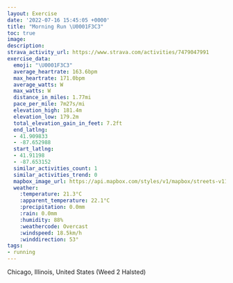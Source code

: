 ```yaml
---
layout: Exercise
date: '2022-07-16 15:45:05 +0000'
title: "Morning Run \U0001F3C3"
toc: true
image:
description:
strava_activity_url: https://www.strava.com/activities/7479047991
exercise_data:
  emoji: "\U0001F3C3"
  average_heartrate: 163.6bpm
  max_heartrate: 171.0bpm
  average_watts: W
  max_watts: W
  distance_in_miles: 1.77mi
  pace_per_mile: 7m27s/mi
  elevation_high: 181.4m
  elevation_low: 179.2m
  total_elevation_gain_in_feet: 7.2ft
  end_latlng:
  - 41.909833
  - -87.652988
  start_latlng:
  - 41.91198
  - -87.653152
  similar_activities_count: 1
  similar_activities_trend: 0
  mapbox_image_url: https://api.mapbox.com/styles/v1/mapbox/streets-v11/static/path-5+787af2-1.0(%7B%7Cx~Ffw~uOd%40LR_%40HCJD%5EATB%5EGv%40DXI%60%40HNAXBRM%5E%3F%60%40H%5ESL%40PCHSPIZY~%40g%40~BiBHANFTIf%40k%40~J%7DHTGBIPMZi%40LKLKTCj%40Uf%40i%40FO%3F%5BKcDDk%40%40wEG_D%40iAEk%40%3FcKCw%40SCiGFILIb%40gF%60IOHS%60%40GLCTBJRJf%40b%40Rd%40HJ%40%5CCr%40EZINDl%40AZHh%40K%60%40Dx%40Gh%40OJa%40%40a%40f%40UBOCUP%5BA%5Bs%40o%40%5Ca%40%40c%40Aa%40ISJMSQG%5D%3FQl%40KGI%3FIFm%40%60A%5BRU%3FKt%40MRK%40C%5CWl%40CjAJnAGf%40E%60AKf%40%3FPLv%40%40ZMfARnAEb%40%5C%60Bj%40%40%60%40G%7C%40%40%5CC),pin-s-s+e5b22e(-87.65316,41.91198),pin-s-f+89ae00(-87.65299000000005,41.90982999999998)/auto/800x800?access_token=pk.eyJ1Ijoiam9zaGJlY2ttYW4iLCJhIjoiY205eWR2aDd1MWZ6djJrbXc4a3M0bWZleiJ9.XiG9OWkNcZk2QzjJbxLB4A
  weather:
    :temperature: 21.3°C
    :apparent_temperature: 22.1°C
    :precipitation: 0.0mm
    :rain: 0.0mm
    :humidity: 88%
    :weathercode: Overcast
    :windspeed: 18.5km/h
    :winddirection: 53°
tags:
- running
---
```

Chicago, Illinois, United States (Weed 2 Halsted)
